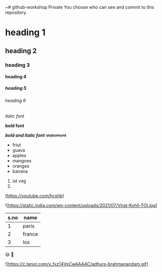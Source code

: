~# github-workshop
Private
You choose who can see and commit to this repository. 
# heading 1
## heading 2
### heading 3
#### heading 4
##### heading 5
###### heading 6

*italic font*

**bold font**

***bold and italic font***
~~statement~~
* friut
* guava
* apples
* mangoes
* oranges
* banana 
 1.   ist veg
 2.   
[https://youtube.com/hcshb]

![https://static.india.com/wp-content/uploads/2021/07/Virat-Kohli-TOI.jpg]

s.no|name
----|----
1|paris
2|france
3|los

:smiley:
🤠

 ![https://c.tenor.com/y_fxz14VsCwAAAAC/adhurs-brahmanandam.gif]

